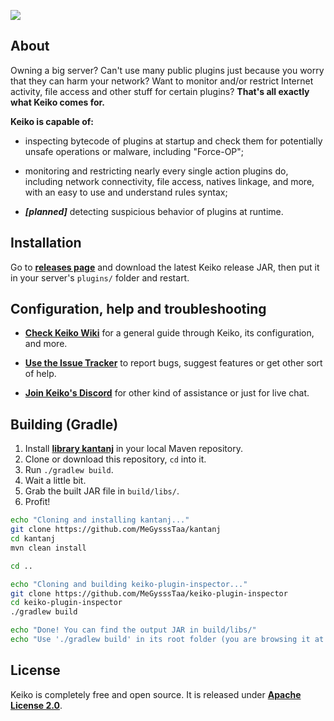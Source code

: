 ![](https://raw.githubusercontent.com/MeGysssTaa/keiko-plugin-inspector/master/img/Keiko%20Logo%20Big%20V2.png)


## About

Owning a big server? Can't use many public plugins just because you worry that they can harm your network? Want to monitor and/or restrict Internet activity, file access and other stuff for certain plugins? **That's all exactly what Keiko comes for.**


**Keiko is capable of:**

* inspecting bytecode of plugins at startup and check them for potentially unsafe operations or malware, including "Force-OP";

* monitoring and restricting nearly every single action plugins do, including network connectivity, file access, natives linkage, and more, with an easy to use and understand rules syntax;

* ***[planned]*** detecting suspicious behavior of plugins at runtime.


## Installation

Go to **[releases page](https://github.com/MeGysssTaa/keiko-plugin-inspector/releases)** and download the latest Keiko release JAR, then put it in your server's `plugins/` folder and restart.


## Configuration, help and troubleshooting

* **[Check Keiko Wiki](https://github.com/MeGysssTaa/keiko-plugin-inspector/wiki)** for a general guide through Keiko, its configuration, and more.

* **[Use the Issue Tracker](https://github.com/MeGysssTaa/keiko-plugin-inspector/issues)** to report bugs, suggest features or get other sort of help.

* **[Join Keiko's Discord](https://discord.gg/QWHzCXX)** for other kind of assistance or just for live chat.


## Building (Gradle)

1. Install **[library kantanj](https://github.com/MeGysssTaa/kantanj)** in your local Maven repository.
2. Clone or download this repository, `cd` into it.
3. Run `./gradlew build`.
4. Wait a little bit.
5. Grab the built JAR file in `build/libs/`.
6. Profit!


```bash
echo "Cloning and installing kantanj..."
git clone https://github.com/MeGysssTaa/kantanj
cd kantanj
mvn clean install

cd ..

echo "Cloning and building keiko-plugin-inspector..."
git clone https://github.com/MeGysssTaa/keiko-plugin-inspector
cd keiko-plugin-inspector
./gradlew build

echo "Done! You can find the output JAR in build/libs/"
echo "Use './gradlew build' in its root folder (you are browsing it at the moment) whenever you want to rebuild Keiko."
```


## License

Keiko is completely free and open source. It is released under **[Apache License 2.0](https://github.com/MeGysssTaa/keiko-plugin-inspector/blob/master/LICENSE)**.

